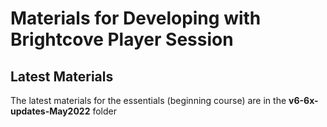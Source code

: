# Materials for Developing with Brightcove Player Session

## Latest Materials

The latest materials for the essentials (beginning course) are in the **v6-6x-updates-May2022** folder

